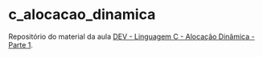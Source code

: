 # c_alocacao_dinamica

Repositório do material da aula [DEV - Linguagem C - Alocação Dinâmica - Parte 1](https://www.youtube.com/watch?v=VAUcVaFqHL0&list=PLQIe1hs3PHlKP7ubRPKon_0OvcZ2sS2Sf).
